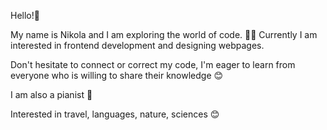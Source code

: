 Hello!👋


My name is Nikola and I am exploring the world of code. 🧑‍💻
Currently I am interested in frontend development and designing webpages.


Don't hesitate to connect or correct my code, I'm eager to learn from everyone who is willing to share their knowledge 😊


I am also a pianist 🎹

Interested in travel, languages, nature, sciences 😊

